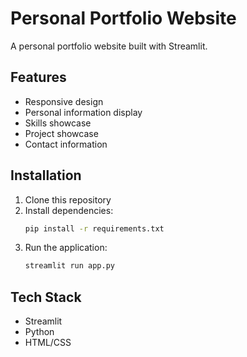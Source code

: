 # Personal Portfolio Website

A personal portfolio website built with Streamlit.

## Features

- Responsive design
- Personal information display
- Skills showcase
- Project showcase
- Contact information

## Installation

1. Clone this repository
2. Install dependencies:
   ```bash
   pip install -r requirements.txt
   ```
3. Run the application:
   ```bash
   streamlit run app.py
   ```

## Tech Stack

- Streamlit
- Python
- HTML/CSS 